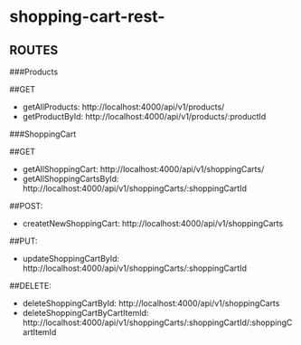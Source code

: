 # shopping-cart-rest-

## ROUTES

###Products

##GET
- getAllProducts: http://localhost:4000/api/v1/products/
- getProductById: http://localhost:4000/api/v1/products/:productId

###ShoppingCart

##GET
- getAllShoppingCart: http://localhost:4000/api/v1/shoppingCarts/
- getAllShoppingCartsById: http://localhost:4000/api/v1/shoppingCarts/:shoppingCartId

##POST:
- createtNewShoppingCart: http://localhost:4000/api/v1/shoppingCarts

##PUT: 
- updateShoppingCartById: http://localhost:4000/api/v1/shoppingCarts/:shoppingCartId

##DELETE:
- deleteShoppingCartById: http://localhost:4000/api/v1/shoppingCarts
- deleteShoppingCartByCartItemId: http://localhost:4000/api/v1/shoppingCarts/:shoppingCartId/:shoppingCartItemId


